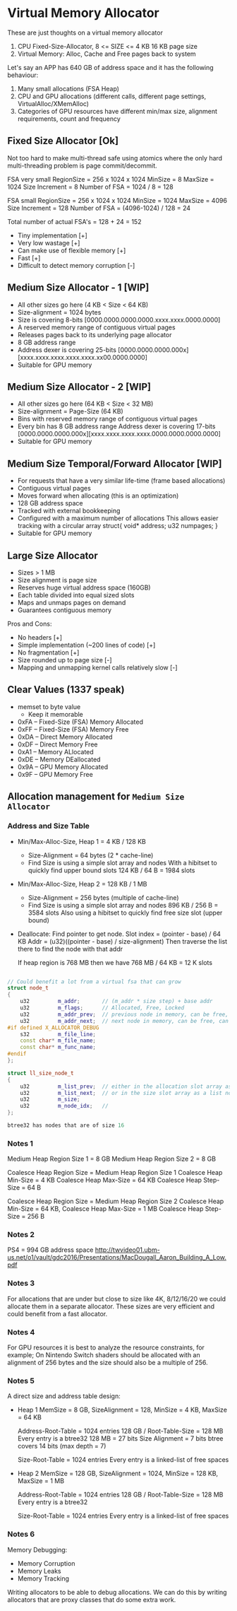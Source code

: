 # Virtual Memory Allocator

These are just thoughts on a virtual memory allocator

1. CPU Fixed-Size-Allocator, 8 <= SIZE <= 4 KB
   16 KB page size
2. Virtual Memory: Alloc, Cache and Free pages back to system

Let's say an APP has 640 GB of address space and it has the following behaviour:

1. Many small allocations (FSA Heap)
2. CPU and GPU allocations (different calls, different page settings, VirtualAlloc/XMemAlloc)
3. Categories of GPU resources have different min/max size, alignment requirements, count and frequency

## Fixed Size Allocator [Ok]

Not too hard to make multi-thread safe using atomics where the only hard multi-threading problem is page commit/decommit.

FSA very small
  RegionSize = 256 x 1024 x 1024
  MinSize = 8
  MaxSize = 1024
  Size Increment = 8
  Number of FSA = 1024 / 8 = 128

FSA small
  RegionSize = 256 x 1024 x 1024
  MinSize = 1024
  MaxSize = 4096
  Size Increment = 128
  Number of FSA = (4096-1024) / 128 = 24

Total number of actual FSA's = 128 + 24 = 152

- Tiny implementation [+]
- Very low wastage [+]
- Can make use of flexible memory [+]
- Fast [+]
- Difficult to detect memory corruption [-]

## Medium Size Allocator - 1 [WIP]

- All other sizes go here (4 KB < Size < 64 KB)
- Size-alignment = 1024 bytes
- Size is covering 8-bits [0000.0000.0000.0000.xxxx.xxxx.0000.0000]
- A reserved memory range of contiguous virtual pages
- Releases pages back to its underlying page allocator
- 8 GB address range
- Address dexer is covering 25-bits [0000.0000.0000.000x][xxxx.xxxx.xxxx.xxxx.xxxx.xx00.0000.0000]
- Suitable for GPU memory

## Medium Size Allocator - 2 [WIP]

- All other sizes go here (64 KB < Size < 32 MB)
- Size-alignment = Page-Size (64 KB)
- Bins with reserved memory range of contiguous virtual pages
- Every bin has 8 GB address range
  Address dexer is covering 17-bits [0000.0000.0000.000x][xxxx.xxxx.xxxx.xxxx.0000.0000.0000.0000]
- Suitable for GPU memory

## Medium Size Temporal/Forward Allocator [WIP]

- For requests that have a very similar life-time (frame based allocations)
- Contiguous virtual pages
- Moves forward when allocating (this is an optimization)
- 128 GB address space
- Tracked with external bookkeeping
- Configured with a maximum number of allocations
  This allows easier tracking with a circular array struct{ void* address; u32 numpages; }
- Suitable for GPU memory

## Large Size Allocator

- Sizes > 1 MB                                                                                             
- Size alignment is page size
- Reserves huge virtual address space (160GB)
- Each table divided into equal sized slots
- Maps and unmaps pages on demand
- Guarantees contiguous memory

Pros and Cons:

- No headers [+]
- Simple implementation (~200 lines of code) [+]
- No fragmentation [+]
- Size rounded up to page size [-]
- Mapping and unmapping kernel calls relatively slow [-]

## Clear Values (1337 speak)

- memset to byte value
  - Keep it memorable
- 0xFA – Fixed-Size (FSA) Memory Allocated
- 0xFF – Fixed-Size (FSA) Memory Free
- 0xDA – Direct Memory Allocated
- 0xDF – Direct Memory Free
- 0xA1 – Memory ALlocated
- 0xDE – Memory DEallocated
- 0x9A – GPU Memory Allocated
- 0x9F – GPU Memory Free

## Allocation management for `Medium Size Allocator`

### Address and Size Table

- Min/Max-Alloc-Size, Heap 1 =   4 KB / 128 KB
  - Size-Alignment = 64 bytes (2 * cache-line)
  - Find Size is using a simple slot array and nodes
    With a hibitset to quickly find upper bound slots
    124 KB / 64 B = 1984 slots
- Min/Max-Alloc-Size, Heap 2 = 128 KB / 1   MB
  - Size-Alignment = 256 bytes (multiple of cache-line)
  - Find Size is using a simple slot array and nodes
    896 KB / 256 B = 3584 slots
    Also using a hibitset to quickly find free size slot (upper bound)

- Deallocate: Find pointer to get node.
  Slot index = (pointer - base) / 64 KB
  Addr = (u32)((pointer - base) / size-alignment)
  Then traverse the list there to find the node with that addr

  If heap region is 768 MB then we have 768 MB / 64 KB = 12 K slots

```C++

// Could benefit a lot from a virtual fsa that can grow
struct node_t
{
    u32         m_addr;       // (m_addr * size step) + base addr
    u32         m_flags;      // Allocated, Free, Locked
    u32         m_addr_prev;  // previous node in memory, can be free, can be allocated
    u32         m_addr_next;  // next node in memory, can be free, can be allocated
#if defined X_ALLOCATOR_DEBUG
    s32         m_file_line;
    const char* m_file_name;
    const char* m_func_name;
#endif
};

struct ll_size_node_t
{
    u32         m_list_prev;  // either in the allocation slot array as a list node
    u32         m_list_next;  // or in the size slot array as a list node
    u32         m_size;
    u32         m_node_idx;   //
};

btree32 has nodes that are of size 16

```

### Notes 1

Medium Heap Region Size 1 = 8 GB
Medium Heap Region Size 2 = 8 GB

Coalesce Heap Region Size = Medium Heap Region Size 1
Coalesce Heap Min-Size = 4 KB
Coalesce Heap Max-Size = 64 KB
Coalesce Heap Step-Size = 64 B

Coalesce Heap Region Size = Medium Heap Region Size 2
Coalesce Heap Min-Size = 64 KB,
Coalesce Heap Max-Size = 1 MB
Coalesce Heap Step-Size = 256 B

### Notes 2

PS4 = 994 GB address space
<http://twvideo01.ubm-us.net/o1/vault/gdc2016/Presentations/MacDougall_Aaron_Building_A_Low.pdf>

### Notes 3

For allocations that are under but close to size like 4K, 8/12/16/20 we could allocate them in a separate allocator. These sizes are very efficient and could benefit from a fast allocator.

### Notes 4

For GPU resources it is best to analyze the resource constraints, for example; On Nintendo Switch shaders should be allocated with an alignment of 256 bytes and the size should also be a multiple of 256.

### Notes 5

A direct size and address table design:

- Heap 1
  MemSize = 8 GB, SizeAlignment = 128, MinSize = 4 KB, MaxSize = 64 KB
  
  Address-Root-Table = 1024 entries
  128 GB / Root-Table-Size = 128 MB
  Every entry is a btree32
  128 MB = 27 bits
  Size Alignment = 7 bits
    btree covers 14 bits (max depth = 7)

  Size-Root-Table = 1024 entries
  Every entry is a linked-list of free spaces

- Heap 2
  MemSize = 128 GB, SizeAlignment = 1024, MinSize = 128 KB, MaxSize = 1 MB
  
  Address-Root-Table = 1024 entries
  128 GB / Root-Table-Size = 128 MB
  Every entry is a btree32

  Size-Root-Table = 1024 entries
  Every entry is a linked-list of free spaces

### Notes 6

Memory Debugging:

- Memory Corruption
- Memory Leaks
- Memory Tracking

Writing allocators to be able to debug allocations. We can do this by writing allocators that
are proxy classes that do some extra work.
